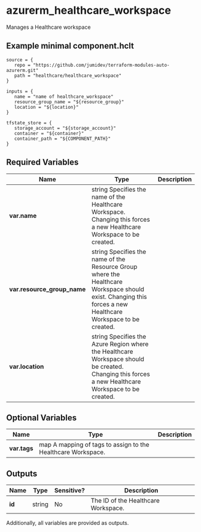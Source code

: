 # azurerm_healthcare_workspace

Manages a Healthcare workspace

## Example minimal component.hclt

```hcl
source = {
   repo = "https://github.com/jumidev/terraform-modules-auto-azurerm.git" 
   path = "healthcare/healthcare_workspace" 
}

inputs = {
   name = "name of healthcare_workspace" 
   resource_group_name = "${resource_group}" 
   location = "${location}" 
}

tfstate_store = {
   storage_account = "${storage_account}" 
   container = "${container}" 
   container_path = "${COMPONENT_PATH}" 
}

```

## Required Variables

| Name | Type |  Description |
| ---- | --------- |  ----------- |
| **var.name** | string  Specifies the name of the Healthcare Workspace. Changing this forces a new Healthcare Workspace to be created. | 
| **var.resource_group_name** | string  Specifies the name of the Resource Group where the Healthcare Workspace should exist. Changing this forces a new Healthcare Workspace to be created. | 
| **var.location** | string  Specifies the Azure Region where the Healthcare Workspace should be created. Changing this forces a new Healthcare Workspace to be created. | 

## Optional Variables

| Name | Type |  Description |
| ---- | --------- |  ----------- |
| **var.tags** | map  A mapping of tags to assign to the Healthcare Workspace. | 



## Outputs

| Name | Type | Sensitive? | Description |
| ---- | ---- | --------- | --------- |
| **id** | string | No  | The ID of the Healthcare Workspace. | 

Additionally, all variables are provided as outputs.
